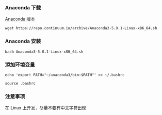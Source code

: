 ### Anaconda 下载

[Anaconda 版本](https://repo.continuum.io/archive/index.html)

`wget https://repo.continuum.io/archive/Anaconda3-5.0.1-Linux-x86_64.sh`

### Anaconda 安装

```
bash Anaconda3-5.0.1-Linux-x86_64.sh
```

### 添加环境变量

`echo 'export PATH="~/anaconda3/bin:$PATH"' >> ~/.bashrc`

```
source .bashrc
```

### 注意事项

在 Linux 上开发，尽量不要有中文字符出现